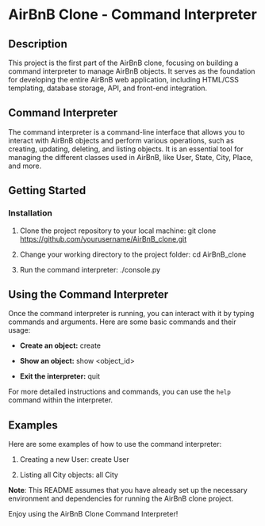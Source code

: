 # AirBnB Clone - Command Interpreter

## Description

This project is the first part of the AirBnB clone, focusing on building a command interpreter to manage AirBnB objects. It serves as the foundation for developing the entire AirBnB web application, including HTML/CSS templating, database storage, API, and front-end integration.

## Command Interpreter

The command interpreter is a command-line interface that allows you to interact with AirBnB objects and perform various operations, such as creating, updating, deleting, and listing objects. It is an essential tool for managing the different classes used in AirBnB, like User, State, City, Place, and more.

## Getting Started

### Installation

1. Clone the project repository to your local machine:
git clone https://github.com/yourusername/AirBnB_clone.git

2. Change your working directory to the project folder:
cd AirBnB_clone

3. Run the command interpreter:
./console.py


## Using the Command Interpreter

Once the command interpreter is running, you can interact with it by typing commands and arguments. Here are some basic commands and their usage:

- **Create an object:**
create <classname>


- **Show an object:**
show <classname> <object_id>


- **Exit the interpreter:**
quit

For more detailed instructions and commands, you can use the `help` command within the interpreter.

## Examples

Here are some examples of how to use the command interpreter:

1. Creating a new User:
create User


2. Listing all City objects:
all City

**Note**: This README assumes that you have already set up the necessary environment and dependencies for running the AirBnB clone project.

Enjoy using the AirBnB Clone Command Interpreter!
